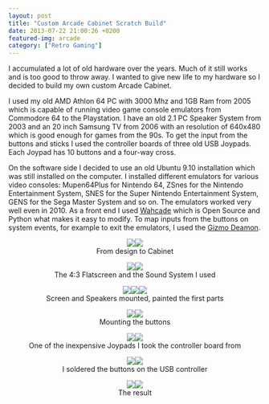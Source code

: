 ```yaml
---
layout: post
title: "Custom Arcade Cabinet Scratch Build"
date: 2013-07-22 21:00:26 +0200
featured-img: arcade
category: ["Retro Gaming"]
---
```

I accumulated a lot of old hardware over the years. Much of it still works and is too good to throw away. I wanted to give new life to my hardware so I decided to build my own custom Arcade Cabinet.

I used my old AMD Athlon 64 PC with 3000 Mhz and 1GB Ram from 2005 which is capable of running video game console emulators from Commodore 64 to the Playstation. I have an old 2.1 PC Speaker System from 2003 and an 20 inch Samsung TV from 2006 with an resolution of 640x480 which is good enough for games from the 90s. To get the input from the buttons and sticks I used the controller boards of three old USB Joypads. Each Joypad has 10 buttons and a four-way cross.

On the software side I decided to use an old Ubuntu 9.10 installation which was still installed on the computer. I installed different emulators for various video consoles: Mupen64Plus for Nintendo 64, ZSnes for the Nintendo Entertainment System, SNES for the Super Nintendo Entertainment System, GENS for the Sega Master System and so on. The emulators worked very well even in 2010. As a front end I used [Wahcade](http://www.anti-particle.com/wahcade.shtml) which is Open Source and Python what makes it easy to modify. To map inputs from the buttons on system events, for example to exit the emulators, I used the [Gizmo Deamon](http://gizmod.sourceforge.net/).

<center><figure><img style="display: inline;" src="/images/2013/arcade1.jpg"><img style="display: inline;" src="/images/2013/arcade2.jpg"><figcaption>From design to Cabinet</figcaption></figure></center>

<center><figure><img style="display: inline;" src="/images/2013/arcade3.jpg"><img style="display: inline;" src="/images/2013/arcade4.jpg"><figcaption>The 4:3 Flatscreen and the Sound System I used</figcaption></figure></center>

<center><figure><img style="display: inline;" src="/images/2013/arcade5.jpg"><img style="display: inline;" src="/images/2013/arcade6.jpg"><img src="/images/2013/arcade7.jpg"><figcaption>Screen and Speakers mounted, painted the first parts</figcaption></figure></center>

<center><figure><img style="display: inline;" src="/images/2013/arcade9.jpg"><img style="display: inline;" src="/images/2013/arcade10.jpg"><figcaption>Mounting the buttons</figcaption></figure></center>

<center><figure><img src="/images/2013/arcade11.jpg"><img src="/images/2013/arcade12.jpg"><figcaption>One of the inexpensive Joypads I took the controller board from</figcaption></figure></center>

<center><figure><img src="/images/2013/arcade13.jpg"><img src="/images/2013/arcade14.jpg"><figcaption>I soldered the buttons on the USB controller</figcaption><figure>

<center><figure><img style="display: inline;" src="/images/2013/arcade15.jpg"><img style="display: inline;" src="/images/2013/arcade16.jpg"><figcaption>The result</figcaption></figure></center>

